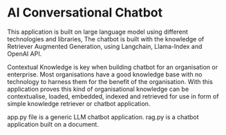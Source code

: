 # AI Conversational Chatbot

This application is built on large language model using different technologies and libraries,
The chatbot is built with the knowledge of Retriever Augmented Generation, using Langchain, Llama-Index and OpenAI API.

Contextual Knowledge is key when building chatbot for an organisation or enterprise. 
Most organisations have a good knowledge base with no technology to harness them for the benefit of the organisation. 
With this application proves this kind of organisational knowledge can be contextualise, loaded, embedded, indexed and 
retrieved for use in form of simple knowledge retriever or chatbot application. 

app.py file is a generic LLM chatbot application.
rag.py is a chatbot application built on a document.
